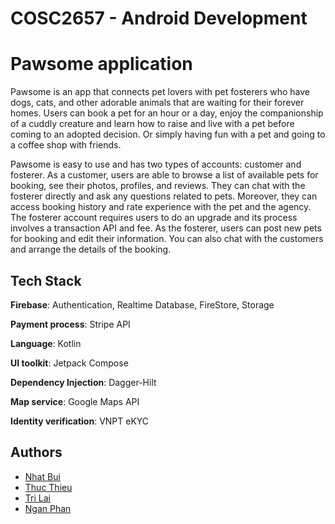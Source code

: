 # COSC2657 - Android Development
# Pawsome application

Pawsome is an app that connects pet lovers with pet fosterers who have dogs, cats, and other adorable animals that are waiting for their forever homes. Users can book a pet for an hour or a day, enjoy the companionship of a cuddly creature and learn how to raise and live with a pet before coming to an adopted decision. Or simply having fun with a pet and going to a coffee shop with friends.

Pawsome is easy to use and has two types of accounts: customer and fosterer. As a customer, users are able to browse a list of available pets for booking, see their photos, profiles, and reviews. They can chat with the fosterer directly and ask any questions related to pets. Moreover, they can access booking history and rate experience with the pet and the agency. The fosterer account requires users to do an upgrade and its process involves a transaction API and fee. As the fosterer, users can post new pets for booking and edit their information. You can also chat with the customers and arrange the details of the booking.


## Tech Stack

**Firebase**: Authentication, Realtime Database, FireStore, Storage

**Payment process**: Stripe API

**Language**: Kotlin

**UI toolkit**: Jetpack Compose

**Dependency Injection**: Dagger-Hilt

**Map service**: Google Maps API

**Identity verification**: VNPT eKYC


## Authors

- [Nhat Bui](https://github.com/nhat117)
- [Thuc Thieu](https://github.com/ThucT4)
- [Tri Lai](https://github.com/Tri-Lai)
- [Ngan Phan](https://github.com/nganphan3903)